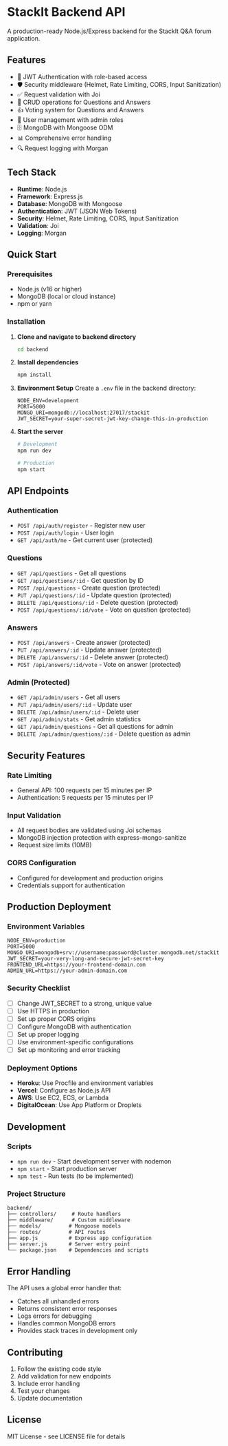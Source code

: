 # StackIt Backend API

A production-ready Node.js/Express backend for the StackIt Q&A forum application.

## Features

- 🔐 JWT Authentication with role-based access
- 🛡️ Security middleware (Helmet, Rate Limiting, CORS, Input Sanitization)
- ✅ Request validation with Joi
- 📝 CRUD operations for Questions and Answers
- 👍 Voting system for Questions and Answers
- 👥 User management with admin roles
- 🗄️ MongoDB with Mongoose ODM
- 📊 Comprehensive error handling
- 🔍 Request logging with Morgan

## Tech Stack

- **Runtime**: Node.js
- **Framework**: Express.js
- **Database**: MongoDB with Mongoose
- **Authentication**: JWT (JSON Web Tokens)
- **Security**: Helmet, Rate Limiting, CORS, Input Sanitization
- **Validation**: Joi
- **Logging**: Morgan

## Quick Start

### Prerequisites

- Node.js (v16 or higher)
- MongoDB (local or cloud instance)
- npm or yarn

### Installation

1. **Clone and navigate to backend directory**
   ```bash
   cd backend
   ```

2. **Install dependencies**
   ```bash
   npm install
   ```

3. **Environment Setup**
   Create a `.env` file in the backend directory:
   ```env
   NODE_ENV=development
   PORT=5000
   MONGO_URI=mongodb://localhost:27017/stackit
   JWT_SECRET=your-super-secret-jwt-key-change-this-in-production
   ```

4. **Start the server**
   ```bash
   # Development
   npm run dev
   
   # Production
   npm start
   ```

## API Endpoints

### Authentication
- `POST /api/auth/register` - Register new user
- `POST /api/auth/login` - User login
- `GET /api/auth/me` - Get current user (protected)

### Questions
- `GET /api/questions` - Get all questions
- `GET /api/questions/:id` - Get question by ID
- `POST /api/questions` - Create question (protected)
- `PUT /api/questions/:id` - Update question (protected)
- `DELETE /api/questions/:id` - Delete question (protected)
- `POST /api/questions/:id/vote` - Vote on question (protected)

### Answers
- `POST /api/answers` - Create answer (protected)
- `PUT /api/answers/:id` - Update answer (protected)
- `DELETE /api/answers/:id` - Delete answer (protected)
- `POST /api/answers/:id/vote` - Vote on answer (protected)

### Admin (Protected)
- `GET /api/admin/users` - Get all users
- `PUT /api/admin/users/:id` - Update user
- `DELETE /api/admin/users/:id` - Delete user
- `GET /api/admin/stats` - Get admin statistics
- `GET /api/admin/questions` - Get all questions for admin
- `DELETE /api/admin/questions/:id` - Delete question as admin

## Security Features

### Rate Limiting
- General API: 100 requests per 15 minutes per IP
- Authentication: 5 requests per 15 minutes per IP

### Input Validation
- All request bodies are validated using Joi schemas
- MongoDB injection protection with express-mongo-sanitize
- Request size limits (10MB)

### CORS Configuration
- Configured for development and production origins
- Credentials support for authentication

## Production Deployment

### Environment Variables
```env
NODE_ENV=production
PORT=5000
MONGO_URI=mongodb+srv://username:password@cluster.mongodb.net/stackit
JWT_SECRET=your-very-long-and-secure-jwt-secret-key
FRONTEND_URL=https://your-frontend-domain.com
ADMIN_URL=https://your-admin-domain.com
```

### Security Checklist
- [ ] Change JWT_SECRET to a strong, unique value
- [ ] Use HTTPS in production
- [ ] Set up proper CORS origins
- [ ] Configure MongoDB with authentication
- [ ] Set up proper logging
- [ ] Use environment-specific configurations
- [ ] Set up monitoring and error tracking

### Deployment Options
- **Heroku**: Use Procfile and environment variables
- **Vercel**: Configure as Node.js API
- **AWS**: Use EC2, ECS, or Lambda
- **DigitalOcean**: Use App Platform or Droplets

## Development

### Scripts
- `npm run dev` - Start development server with nodemon
- `npm start` - Start production server
- `npm test` - Run tests (to be implemented)

### Project Structure
```
backend/
├── controllers/     # Route handlers
├── middleware/      # Custom middleware
├── models/         # Mongoose models
├── routes/         # API routes
├── app.js          # Express app configuration
├── server.js       # Server entry point
└── package.json    # Dependencies and scripts
```

## Error Handling

The API uses a global error handler that:
- Catches all unhandled errors
- Returns consistent error responses
- Logs errors for debugging
- Handles common MongoDB errors
- Provides stack traces in development only

## Contributing

1. Follow the existing code style
2. Add validation for new endpoints
3. Include error handling
4. Test your changes
5. Update documentation

## License

MIT License - see LICENSE file for details 
